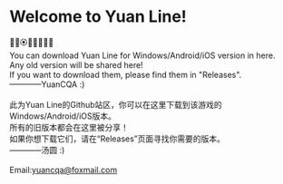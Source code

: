 # Welcome to Yuan Line!
💐🌸🏵🌹🌺🌻🌼🌷
<br>You can download Yuan Line for Windows/Android/iOS version in here.
<br>Any old version will be shared here!
<br>If you want to download them, please find them in "Releases".
<br>————YuanCQA   :)
<br>
<br>此为Yuan Line的Github站区，你可以在这里下载到该游戏的Windows/Android/iOS版本。
<br>所有的旧版本都会在这里被分享！
<br>如果你想下载它们，请在“Releases”页面寻找你需要的版本。
<br>————汤圆   :)
<br>
<br>Email:yuancqa@foxmail.com
